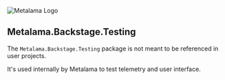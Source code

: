 ![Metalama Logo](https://raw.githubusercontent.com/postsharp/Metalama/master/images/metalama-by-postsharp.svg)

## Metalama.Backstage.Testing

The `Metalama.Backstage.Testing` package is not meant to be referenced in user projects.

It's used internally by Metalama to test telemetry and user interface.